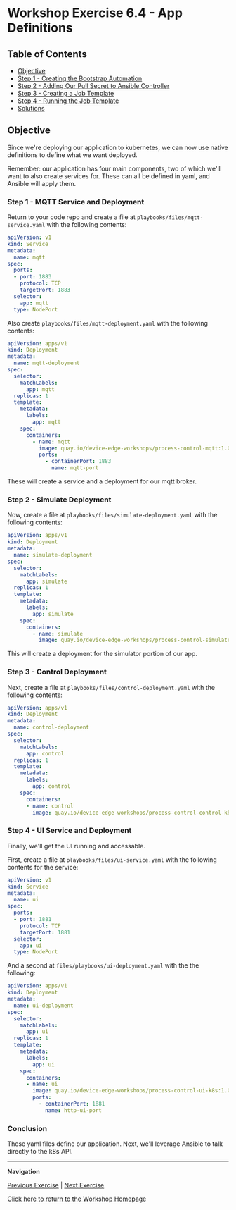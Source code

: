 # Workshop Exercise 6.4 - App Definitions

## Table of Contents

* [Objective](#objective)
* [Step 1 - Creating the Bootstrap Automation](#step-1---crafting-our-kubernetes-yaml)
* [Step 2 - Adding Our Pull Secret to Ansible Controller](#step-2---adding-our-pull-secret-to-ansible-controller)
* [Step 3 - Creating a Job Template](#step-3---creating-a-job-template)
* [Step 4 - Running the Job Template](#step-4---running-the-job-template)
* [Solutions](#solutions)

## Objective

Since we're deploying our application to kubernetes, we can now use native definitions to define what we want deployed.

Remember: our application has four main components, two of which we'll want to also create services for. These can all be defined in yaml, and Ansible will apply them.

### Step 1 - MQTT Service and Deployment

Return to your code repo and create a file at `playbooks/files/mqtt-service.yaml` with the following contents:
```yaml
apiVersion: v1
kind: Service
metadata:
  name: mqtt
spec:
  ports:
  - port: 1883
    protocol: TCP
    targetPort: 1883
  selector:
    app: mqtt
  type: NodePort
```
Also create `playbooks/files/mqtt-deployment.yaml` with the following contents:
```yaml
apiVersion: apps/v1 
kind: Deployment
metadata:
  name: mqtt-deployment
spec:
  selector:
    matchLabels:
      app: mqtt
  replicas: 1
  template:
    metadata:
      labels:
        app: mqtt
    spec:
      containers:
        - name: mqtt
          image: quay.io/device-edge-workshops/process-control-mqtt:1.0.0
          ports:
            - containerPort: 1883
              name: mqtt-port
```

These will create a service and a deployment for our mqtt broker.

### Step 2 - Simulate Deployment

Now, create a file at `playbooks/files/simulate-deployment.yaml` with the following contents:
```yaml
apiVersion: apps/v1
kind: Deployment
metadata:
  name: simulate-deployment
spec:
  selector:
    matchLabels:
      app: simulate
  replicas: 1
  template:
    metadata:
      labels:
        app: simulate
    spec:
      containers:
        - name: simulate
          image: quay.io/device-edge-workshops/process-control-simulate-k8s:1.0.0
```

This will create a deployment for the simulator portion of our app.

### Step 3 - Control Deployment

Next, create a file at `playbooks/files/control-deployment.yaml` with the following contents:
```yaml
apiVersion: apps/v1 
kind: Deployment
metadata:
  name: control-deployment
spec:
  selector:
    matchLabels:
      app: control
  replicas: 1
  template:
    metadata:
      labels:
        app: control
    spec:
      containers:
      - name: control
        image: quay.io/device-edge-workshops/process-control-control-k8s:1.0.0
```

### Step 4 - UI Service and Deployment

Finally, we'll get the UI running and accessable.

First, create a file at `playbooks/files/ui-service.yaml` with the following contents for the service:
```yaml
apiVersion: v1
kind: Service
metadata:
  name: ui
spec:
  ports:
  - port: 1881
    protocol: TCP
    targetPort: 1881
  selector:
    app: ui
  type: NodePort
```

And a second at `files/playbooks/ui-deployment.yaml` with the the following:
```yaml
apiVersion: apps/v1 
kind: Deployment
metadata:
  name: ui-deployment
spec:
  selector:
    matchLabels:
      app: ui
  replicas: 1
  template:
    metadata:
      labels:
        app: ui
    spec:
      containers:
      - name: ui
        image: quay.io/device-edge-workshops/process-control-ui-k8s:1.0.0
        ports:
          - containerPort: 1881
            name: http-ui-port
```

### Conclusion

These yaml files define our application. Next, we'll leverage Ansible to talk directly to the k8s API.

---
**Navigation**

[Previous Exercise](../0.1-upgrade-rhde) | [Next Exercise](../5.4-deploy-containerized-app)

[Click here to return to the Workshop Homepage](../README.md)